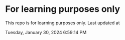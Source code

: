 # For learning purposes only
This repo is for learning purposes only.
Last updated at

Tuesday, January 30, 2024 6:59:14 PM

